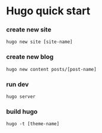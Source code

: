 # Hugo quick start

### create new site

```
hugo new site [site-name]
```

### create new blog

```
hugo new content posts/[post-name]
```

### run dev

```
hugo server
```

### build hugo

```
hugo -t [theme-name]
```
